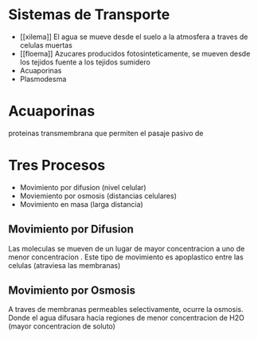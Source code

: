 # Sistemas de Transporte

- [[xilema]]
  El agua se mueve desde el suelo a la atmosfera a traves de celulas muertas
- [[floema]]
  Azucares producidos fotosinteticamente, se mueven desde los tejidos fuente a los tejidos sumidero
- Acuaporinas
- Plasmodesma

# Acuaporinas

proteinas transmembrana que permiten el pasaje pasivo de

# Tres Procesos

- Movimiento por difusion (nivel celular)
- Moviemiento por osmosis (distancias celulares)
- Movimiento en masa (larga distancia)

## Movimiento por Difusion

Las moleculas se mueven de un lugar de mayor concentracion a uno de menor concentracion .
Este tipo de movimiento es apoplastico entre las celulas (atraviesa las membranas)

## Movimiento por Osmosis

A traves de membranas permeables selectivamente, ocurre la osmosis. Donde el agua difusara hacia regiones de menor concentracion de H2O (mayor concentracion de soluto)